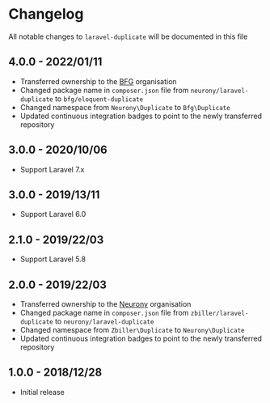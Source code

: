# Changelog

All notable changes to `laravel-duplicate` will be documented in this file

## 4.0.0 - 2022/01/11

- Transferred ownership to the [BFG](https://github.com/bfg-s) organisation
- Changed package name in `composer.json` file from `neurony/laravel-duplicate` to `bfg/eloquent-duplicate`
- Changed namespace from `Neurony\Duplicate` to `Bfg\Duplicate`
- Updated continuous integration badges to point to the newly transferred repository

## 3.0.0 - 2020/10/06

- Support Laravel 7.x

## 3.0.0 - 2019/13/11

- Support Laravel 6.0

## 2.1.0 - 2019/22/03

- Support Laravel 5.8

## 2.0.0 - 2019/22/03

- Transferred ownership to the [Neurony](https://github.com/Neurony) organisation
- Changed package name in `composer.json` file from `zbiller/laravel-duplicate` to `neurony/laravel-duplicate`
- Changed namespace from `Zbiller\Duplicate` to `Neurony\Duplicate`
- Updated continuous integration badges to point to the newly transferred repository

## 1.0.0 - 2018/12/28

- Initial release
